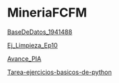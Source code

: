 # MineriaFCFM
[BaseDeDatos_1941488](https://github.com/OpheliaVlzqz/MineriaDatos/blob/main/BasesDeDatos.pdf)

[Ej_Limpieza_Ep10](https://github.com/OpheliaVlzqz/MineriaDatos/blob/main/Ej_Limpieza_Equipo10.ipynb)

[Avance_PIA](https://github.com/OpheliaVlzqz/MineriaDatos/blob/main/Avance1_PIA_10.ipynb)

[Tarea-ejercicios-basicos-de-python](https://gist.github.com/AndresGarciaO/56ef2bc24b182cb48522ed503da48f24)
